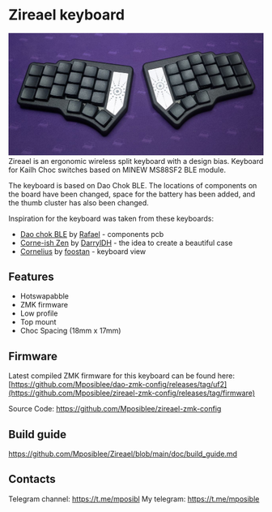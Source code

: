 # Zireael keyboard

![Dao Shield](photos/1.jpg)
Zireael is an ergonomic wireless split keyboard with a design bias. Keyboard for Kailh Choc switches based on MINEW MS88SF2 BLE module.

The keyboard is based on Dao Chok BLE. The locations of components on the board have been changed, space for the battery has been added, and the thumb cluster has also been changed.

Inspiration for the keyboard was taken from these keyboards:
- [Dao chok BLE](https://github.com/yumagulovrn/dao-choc-ble) by [Rafael](https://github.com/yumagulovrn) - components pcb
- [Corne-ish Zen](https://lowprokb.ca/products/corne-ish-zen) by [DarrylDH](https://github.com/LOWPROKB) - the idea to create a beautiful case
- [Cornelius](https://geekhack.org/index.php?topic=109741.0) by [foostan](https://github.com/foostan) - keyboard view

## Features

- Hotswapabble
- ZMK firmware
- Low profile
- Top mount
- Choc Spacing (18mm x 17mm)

## Firmware

Latest compiled ZMK firmware for this keyboard can be found here: [https://github.com/Mposiblee/dao-zmk-config/releases/tag/uf2](https://github.com/Mposiblee/zireael-zmk-config/releases/tag/firmware)

Source Code: https://github.com/Mposiblee/zireael-zmk-config


## Build guide

https://github.com/Mposiblee/Zireael/blob/main/doc/build_guide.md

## Contacts

Telegram channel: https://t.me/mposibl
My telegram: https://t.me/mposible

